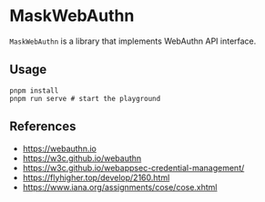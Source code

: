 # MaskWebAuthn

`MaskWebAuthn` is a library that implements WebAuthn API interface.

## Usage

```shell
pnpm install
pnpm run serve # start the playground
```

## References

-   https://webauthn.io
-   https://w3c.github.io/webauthn
-   https://w3c.github.io/webappsec-credential-management/
-   https://flyhigher.top/develop/2160.html
-   https://www.iana.org/assignments/cose/cose.xhtml
